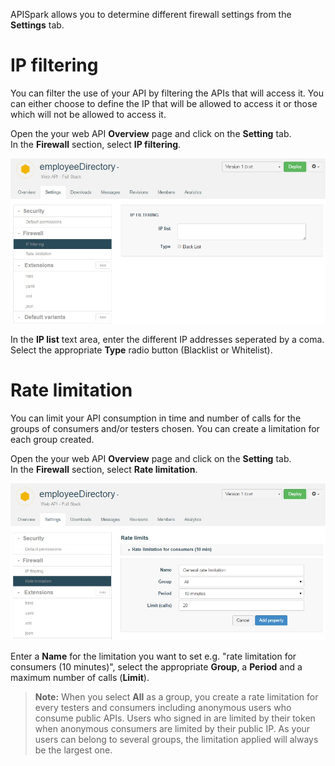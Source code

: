 APISpark allows you to determine different firewall settings from the **Settings** tab.

# IP filtering

You can filter the use of your API by filtering the APIs that will access it. You can either choose to define the IP that will be allowed to access it or those which will not be allowed to access it.

Open the your web API **Overview** page and click on the **Setting** tab.  
In the **Firewall** section, select **IP filtering**.

![IP filtering](images/ip-filtering.jpg "IP filtering")

In the **IP list** text area, enter the different IP addresses seperated by a coma.  
Select the appropriate **Type** radio button (Blacklist or Whitelist).


# Rate limitation

You can limit your API consumption in time and number of calls for the groups of consumers and/or testers chosen. You can create a limitation for each group created.

Open the your web API **Overview** page and click on the **Setting** tab.  
In the **Firewall** section, select **Rate limitation**.

![Rate limitation](images/rate-limitation.jpg "Rate limitation")

Enter a **Name** for the limitation you want to set e.g. "rate limitation for consumers (10 minutes)", select the appropriate **Group**, a **Period** and a maximum number of calls (**Limit**).

>**Note:** When you select **All** as a group, you create a rate limitation for every testers and consumers including anonymous users who consume public APIs. Users who signed in are limited by their token when anonymous consumers are limited by their public IP.
>As your users can belong to several groups, the limitation applied will always be the largest one.

